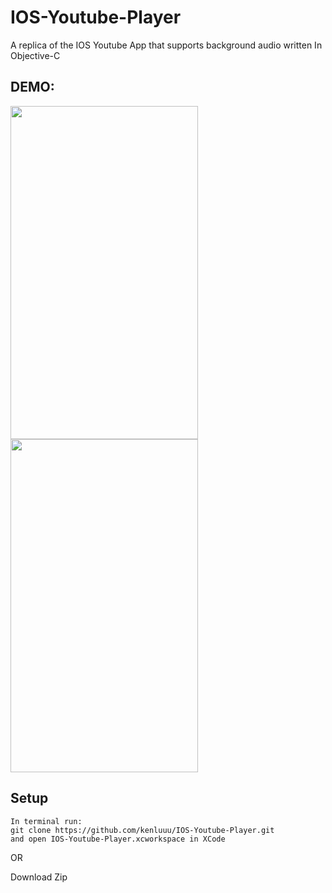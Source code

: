 # IOS-Youtube-Player
A replica of the IOS Youtube App that supports background audio written In Objective-C

## DEMO:
<img src="https://im5.ezgif.com/tmp/ezgif-5-0fe2906598.gif" width="300" height="533"></img>
<img src="https://im5.ezgif.com/tmp/ezgif-5-1338c946f0.gif" width="300" height="533"></img>

## Setup
```
In terminal run:
git clone https://github.com/kenluuu/IOS-Youtube-Player.git 
and open IOS-Youtube-Player.xcworkspace in XCode
```

OR

Download Zip




